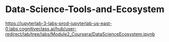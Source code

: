 # Data-Science-Tools-and-Ecosystem
https://jupyterlab-3-labs-prod-jupyterlab-us-east-0.labs.cognitiveclass.ai/hub/user-redirect/lab/tree/labs/Module2_Coursera/DataScienceEcosystem.ipynb
